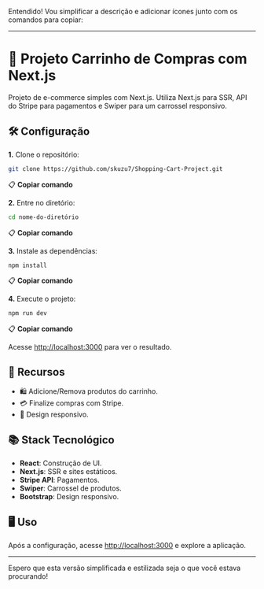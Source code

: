 Entendido! Vou simplificar a descrição e adicionar ícones junto com os comandos para copiar:

---

# 🛒 Projeto Carrinho de Compras com Next.js 

Projeto de e-commerce simples com Next.js. Utiliza Next.js para SSR, API do Stripe para pagamentos e Swiper para um carrossel responsivo.

## 🛠️ Configuração

**1.** Clone o repositório:
```bash
git clone https://github.com/skuzu7/Shopping-Cart-Project.git
```
📋 **Copiar comando**

**2.** Entre no diretório:
```bash
cd nome-do-diretório
```
📋 **Copiar comando**

**3.** Instale as dependências:
```bash
npm install
```
📋 **Copiar comando**

**4.** Execute o projeto:
```bash
npm run dev
```
📋 **Copiar comando**

Acesse [http://localhost:3000](http://localhost:3000) para ver o resultado.

## 🚀 Recursos

- 🛍️ Adicione/Remova produtos do carrinho.
- 💳 Finalize compras com Stripe.
- 📱 Design responsivo.

## 📚 Stack Tecnológico

- **React**: Construção de UI.
- **Next.js**: SSR e sites estáticos.
- **Stripe API**: Pagamentos.
- **Swiper**: Carrossel de produtos.
- **Bootstrap**: Design responsivo.

## 🖥️ Uso

Após a configuração, acesse [http://localhost:3000](http://localhost:3000) e explore a aplicação.

---

Espero que esta versão simplificada e estilizada seja o que você estava procurando!
